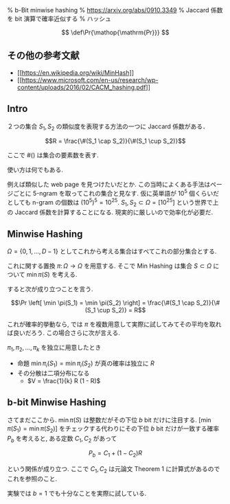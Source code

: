 % b-Bit minwise hashing
% https://arxiv.org/abs/0910.3349
% Jaccard 係数を bit 演算で確率近似する
% ハッシュ

$$
\def\Pr{\mathop{\mathrm{Pr}}}
$$

## その他の参考文献

- [[https://en.wikipedia.org/wiki/MinHash]]
- [[https://www.microsoft.com/en-us/research/wp-content/uploads/2016/02/CACM_hashing.pdf]]

## Intro

２つの集合 $S_1, S_2$ の類似度を表現する方法の一つに Jaccard 係数がある．

$$R = \frac{\#(S_1 \cap S_2)}{\#(S_1 \cup S_2)}$$

ここで $\#()$ は集合の要素数を表す.

使い方は何でもある.

例えば類似した web page を見つけたいだとか.
この当時によくある手法はページごとに 5-ngram を取ってこれの集合と見なす.
仮に英単語が $10^5$ 個くらいだとしても n-gram の個数は $(10^5)^5 = 10^{25}$.
$S_1,S_2 \subset \Omega = [10^{25}]$
という世界で上の Jaccard 係数を計算することになる.
現実的に厳しいので効率化が必要だ.

## Minwise Hashing

$\Omega = \{0,1,\ldots, D-1 \}$ としてこれから考える集合はすべてこれの部分集合とする.

これに関する置換 $\pi \colon \Omega \to \Omega$ を用意する.
そこで Min Hashing は集合 $S \subset \Omega$ について $\min \pi(S)$ を考える.

すると次が成り立つことを言う.

$$\Pr \left[ \min \pi(S_1) = \min \pi(S_2) \right] = \frac{\#(S_1 \cap S_2)}{\#(S_1 \cup S_2)} = R$$

これが確率的挙動なら,
では $\pi$ を複数用意して実際に試してみてその平均を取れば良いだろう.
この場合さらに次が言える.

$\pi_1, \pi_2, \ldots, \pi_k$ を独立に用意したとき

- 命題 $\min \pi_i(S_1) = \min \pi_i(S_2)$ が真の確率は独立に $R$
- その分散は二項分布になる
    - $V = \frac{1}{k} R (1 - R)$

## b-bit Minwise Hashing

さてまだここから.
$\min \pi(S)$ は整数だがその下位 $b$ bit だけに注目する.
$\left[ \min \pi(S_1) = \min \pi(S_2) \right]$
をチェックする代わりにその下位 $b$ bit だけが一致する確率 $P_b$ を考えると,
ある定数 $C_1,C_2$ があって

$$P_b = C_1 + (1-C_2) R$$

という関係が成り立つ.
ここで $C_1,C_2$ は元論文 Theorem 1 に計算式があるのでこれを参照のこと.

実験では $b=1$ でも十分なことを実際に試している.
